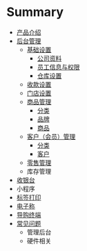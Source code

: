 # Summary

* [产品介绍](README.md)
* [后台管理](chapter1.md)
  * [基础设置](chapter1/ji-chu-she-zhi.md)
    * [公司资料](chapter1/ji-chu-she-zhi/gong-si-zi-liao.md)
    * [员工信息与权限](chapter1/ji-chu-she-zhi/yuan-gong-xin-xi-yu-quan-xian.md)
    * [仓库设置](chapter1/ji-chu-she-zhi/cang-ku-she-zhi.md)
  * [收款设置](chapter1/ji-chu-she-zhi/shou-kuan-she-zhi.md)
  * [门店设置](chapter1/ji-chu-she-zhi/men-dian-she-zhi.md)
  * [商品管理](chapter1/shang-pin-guan-li.md)
    * [分类](chapter1/shang-pin-guan-li/fen-lei.md)
    * [品牌](chapter1/shang-pin-guan-li/pin-pai.md)
    * [商品](chapter1/shang-pin-guan-li/shang-pin.md)
  * [客户（会员）管理](chapter1/ke-hu-ff08-hui-yuan-ff09-guan-li.md)
    * [分类](chapter1/ke-hu-ff08-hui-yuan-ff09-guan-li/fen-lei.md)
    * [客户](chapter1/ke-hu-ff08-hui-yuan-ff09-guan-li/ke-hu.md)
  * [零售管理](chapter1/ling-shou-guan-li.md)
  * 库存管理
* [收银台](shou-yin-tai.md)
* 小程序
* [标签打印](biao-qian-da-yin-ji.md)
* [电子称](dian-zi-cheng.md)
* [导购终端](dao-gou-zhong-duan.md)
* [常见问题](chang-jian-wen-ti.md)
  * 管理后台
  * 硬件相关

